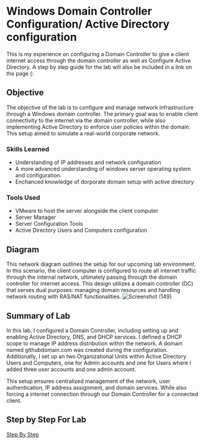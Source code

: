 # Windows Domain Controller Configuration/ Active Directory configuration
This is my experience on configuring a Domain Controller to give a client internet access through the domain controller as well as Configure Active Directory. A step by step guide for the lab will also be included in a link on the page (:

## Objective
The objective of the lab is to configure and manage network infrastructure through a Windows domain controller. The primary goal was to enable client connectivity to the internet via the domain controller, while also implementing Active Directory to enforce user policies within the domain. This setup aimed to simulate a real-world corporate network. 

### Skills Learned

- Understanding of IP addresses and network configuration
- A more advanced understanding of windows server operating system and configuration.
- Enchanced knowledge of dorporate domain setup with active directory


### Tools Used

- VMware to host the server alongside the client computer
- Server Manager
- Server Configuration Tools
- Active Directory Users and Computers configuration
  

## Diagram
This network diagram outlines the setup for our upcoming lab environment. In this scenario, the client computer is configured to route all internet traffic through the internal network, ultimately passing through the domain controller for internet access. This design utilizes a domain controller (DC) that serves dual purposes: managing domain resources and handling network routing with RAS/NAT functionalities. 
![Screenshot (149)](https://github.com/user-attachments/assets/5dadffeb-147c-433e-9fca-5804f720ba44)

## Summary of Lab
In this lab, I configured a Domain Controller, including setting up and enabling Active Directory, DNS, and DHCP services. I defined a DHCP scope to manage IP address distribution within the network. A domain named githubdomain.com was created during the configuration. Additionally, I set up an two Organizational Units within Active Directory Users and Computers, one for Admin accounts and one for Users where I added three user accounts and one admin account.

This setup ensures centralized management of the network, user authentication, IP address assignment, and domain services. While also forcing a internet connection through our Domain Controller for a connected client. 

## Step by Step For Lab
<a href="https://github.com/karamkamal1/Domain_Controller-ActiveDirectory_Configuration_Lab.md/blob/da2ba1fcb8104470adc8dc2e0c3c6e75e1b09ad3/Step_by_step_Domain_Controller_%26_Active_Directory_Lab.md">Step By Step</a>

